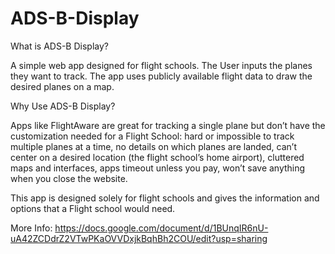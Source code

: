 # ADS-B-Display
What is ADS-B Display? 

A simple web app designed for flight schools. The User inputs the planes they want to track. The app uses publicly available flight data to draw the desired planes on a map.  

Why Use ADS-B Display? 

Apps like FlightAware are great for tracking a single plane but don’t have the customization needed for a Flight School: hard or impossible to track multiple planes at a time, no details on which planes are landed, can’t center on a desired location (the flight school’s home airport), cluttered maps and interfaces, apps timeout unless you pay, won’t save anything when you close the website.  

This app is designed solely for flight schools and gives the information and options that a Flight school would need.  

More Info: https://docs.google.com/document/d/1BUnqIR6nU-uA42ZCDdrZ2VTwPKaOVVDxjkBqhBh2COU/edit?usp=sharing
